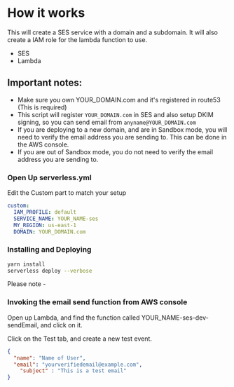 # How it works

This will create a SES service with a domain and a subdomain. It will also create a IAM role for the lambda function to use.

* SES
* Lambda

## Important notes:

* Make sure you own YOUR_DOMAIN.com and it's registered in route53 (This is required)
* This script will register `YOUR_DOMAIN.com` in SES and also setup DKIM signing, so you can send email from `anyname@YOUR_DOMAIN.com`
* If you are deploying to a new domain, and are in Sandbox mode, you will need to verify the email address you are sending to. This can be done in the AWS console. 
* If you are out of Sandbox mode, you do not need to verify the email address you are sending to.

### Open Up serverless.yml 

Edit the Custom part to match your setup

```yml
custom:
  IAM_PROFILE: default
  SERVICE_NAME: YOUR_NAME-ses
  MY_REGION: us-east-1
  DOMAIN: YOUR_DOMAIN.com
```

### Installing and Deploying

```bash
yarn install
serverless deploy --verbose
```

Please note - 

### Invoking the email send function from AWS console

Open up Lambda, and find the function called YOUR_NAME-ses-dev-sendEmail, and click on it.

Click on the Test tab, and create a new test event. 

```json
{
  "name": "Name of User",
  "email": "yourverifiedemail@example.com",
	"subject" : "This is a test email"
}
```

